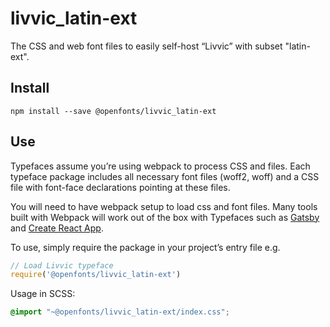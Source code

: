 
# livvic_latin-ext

The CSS and web font files to easily self-host “Livvic” with subset "latin-ext".

## Install

`npm install --save @openfonts/livvic_latin-ext`

## Use

Typefaces assume you’re using webpack to process CSS and files. Each typeface
package includes all necessary font files (woff2, woff) and a CSS file with
font-face declarations pointing at these files.

You will need to have webpack setup to load css and font files. Many tools built
with Webpack will work out of the box with Typefaces such as [Gatsby](https://github.com/gatsbyjs/gatsby)
and [Create React App](https://github.com/facebookincubator/create-react-app).

To use, simply require the package in your project’s entry file e.g.

```javascript
// Load Livvic typeface
require('@openfonts/livvic_latin-ext')
```

Usage in SCSS:
```scss
@import "~@openfonts/livvic_latin-ext/index.css";
```
